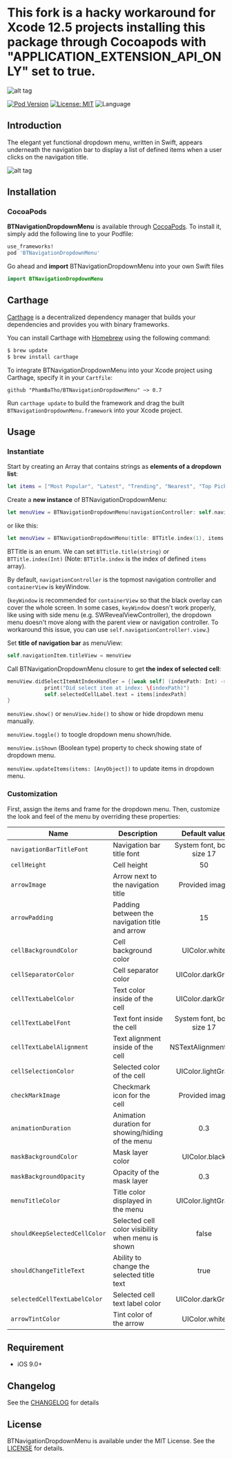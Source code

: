 # This fork is a hacky workaround for Xcode 12.5 projects installing this package through Cocoapods with "APPLICATION_EXTENSION_API_ONLY" set to true.

![alt tag](https://github.com/PhamBaTho/BTNavigationDropdownMenu/blob/master/Assets/BTNavigationDropdownLogo.png)

[![Pod Version](https://img.shields.io/cocoapods/v/BTNavigationDropdownMenu.svg?style=flat)](http://cocoadocs.org/docsets/BTNavigationDropdownMenu/)
[![License: MIT](https://img.shields.io/badge/license-MIT-blue.svg?style=flat)](https://github.com/PhamBaTho/BTNavigationDropdownMenu/blob/master/LICENSE)
![Language](https://img.shields.io/badge/language-Swift-brightgreen.svg?style=flat)
<!--[![Build Status](https://travis-ci.org/PhamBaTho/BTNavigationDropdownMenu.svg?branch=master)](https://travis-ci.org/PhamBaTho/BTNavigationDropdownMenu)-->

## Introduction
The elegant yet functional dropdown menu, written in Swift, appears underneath the navigation bar to display a list of defined items when a user clicks on the navigation title.

![alt tag](https://github.com/PhamBaTho/BTNavigationDropdownMenu/blob/master/Assets/Demo.gif)

## Installation
### CocoaPods
**BTNavigationDropdownMenu** is available through [CocoaPods](http://cocoapods.org). To install it, simply add the following line to your Podfile:

```ruby
use_frameworks!
pod 'BTNavigationDropdownMenu'
```
Go ahead and **import** BTNavigationDropdownMenu into your own Swift files 
```swift
import BTNavigationDropdownMenu
```

## Carthage
[Carthage](https://github.com/Carthage/Carthage) is a decentralized dependency manager that builds your dependencies and provides you with binary frameworks.

You can install Carthage with [Homebrew](https://brew.sh/) using the following command:

```bash
$ brew update
$ brew install carthage
```

To integrate BTNavigationDropdownMenu into your Xcode project using Carthage, specify it in your `Cartfile`:

```ogdl
github "PhamBaTho/BTNavigationDropdownMenu" ~> 0.7
```

Run `carthage update` to build the framework and drag the built `BTNavigationDropdownMenu.framework` into your Xcode project.

## Usage
### Instantiate
Start by creating an Array that contains strings as **elements of a dropdown list**:
```swift
let items = ["Most Popular", "Latest", "Trending", "Nearest", "Top Picks"]
```
Create a **new instance** of BTNavigationDropdownMenu:
```swift
let menuView = BTNavigationDropdownMenu(navigationController: self.navigationController, containerView: self.navigationController!.view, title: BTTitle.title("Dropdown Menu"), items: items)
```
or like this:
```swift
let menuView = BTNavigationDropdownMenu(title: BTTitle.index(1), items: items)
```

BTTitle is an enum. We can set `BTTitle.title(string)` or `BTTitle.index(Int)` (Note: `BTTitle.index` is the index of defined `items` array).

By default, `navigationController` is the topmost navigation controller and `containerView` is keyWindow. 

(`keyWindow` is recommended for `containerView` so that the black overlay can cover the whole screen. In some cases, `keyWindow` doesn't work properly, like using with side menu (e.g. SWRevealViewController), the dropdown menu doesn't move along with the parent view or navigation controller. To workaround this issue, you can use `self.navigationController!.view`.)

Set **title of navigation bar** as menuView:
```swift
self.navigationItem.titleView = menuView
```
Call BTNavigationDropdownMenu closure to get **the index of selected cell**:
```swift
menuView.didSelectItemAtIndexHandler = {[weak self] (indexPath: Int) -> () in
            print("Did select item at index: \(indexPath)")
            self.selectedCellLabel.text = items[indexPath]
}
```
`menuView.show()` or `menuView.hide()` to show or hide dropdown menu manually.

`menuView.toggle()` to toogle dropdown menu shown/hide.

`menuView.isShown` (Boolean type) property to check showing state of dropdown menu.

`menuView.updateItems(items: [AnyObject])` to update items in dropdown menu.

### Customization
First, assign the items and frame for the dropdown menu. Then, customize the look and feel of the menu by overriding these properties:

| Name | Description | Default value |
|---|---|:---:|
| `navigationBarTitleFont` |  Navigation bar title font | System font, bold, size 17 |
| `cellHeight` | Cell height | 50 |
| `arrowImage` | Arrow next to the navigation title | Provided image |
| `arrowPadding` | Padding between the navigation title and arrow | 15 |
| `cellBackgroundColor` | Cell background color | UIColor.white |
| `cellSeparatorColor` | Cell separator color | UIColor.darkGray |
| `cellTextLabelColor` | Text color inside of the cell | UIColor.darkGray |
| `cellTextLabelFont` | Text font inside the cell | System font, bold, size 17 |
| `cellTextLabelAlignment` | Text alignment inside of the cell | NSTextAlignment.left |
| `cellSelectionColor` | Selected color of the cell | UIColor.lightGray |
| `checkMarkImage` | Checkmark icon for the cell | Provided image |
| `animationDuration` | Animation duration for showing/hiding of the menu | 0.3 |
| `maskBackgroundColor` | Mask layer color | UIColor.black |
| `maskBackgroundOpacity` | Opacity of the mask layer | 0.3 |
| `menuTitleColor` | Title color displayed in the menu | UIColor.lightGray |
| `shouldKeepSelectedCellColor` | Selected cell color visibility when menu is shown | false |
| `shouldChangeTitleText` | Ability to change the selected title text | true |
| `selectedCellTextLabelColor` | Selected cell text label color | UIColor.darkGray |
| `arrowTintColor` | Tint color of the arrow | UIColor.white |

## Requirement
- iOS 9.0+

## Changelog
See the [CHANGELOG](https://github.com/PhamBaTho/BTNavigationDropdownMenu/blob/master/CHANGELOG.md) for details

## License
BTNavigationDropdownMenu is available under the MIT License. See the [LICENSE](https://github.com/PhamBaTho/BTNavigationDropdownMenu/blob/master/LICENSE) for details.
